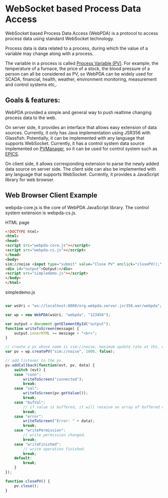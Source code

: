 WebSocket based Process Data Access
=====

WebSocket based Process Data Access (WebPDA) is a protocol to access process data using standard WebSocket technology. 

Process data is data related to a process, during which the value of a variable may change along with a process. 

The variable in a process is called [Process Variable (PV)](http://en.wikipedia.org/wiki/Process_variable). For example,
the temperature of a furnace,  the price of a stock, the blood pressure of a person can all be considered as PV,
so WebPDA can be widely used for SCADA, financial, health, weather, environment monitoring, measurement and control systems etc,.

Goals & features:
----------------

WebPDA provided a simple and general way to push realtime changing process data to the web. 

On server side, it provides an interface that allows easy extension of data sources. 
Currently, it only has Java implementation using JSR356 with Glassfish. Potentially, it can 
be implemented with any language that supports WebSocket. 
Currently, it has a control system data source implemented on [PVManager](http://pvmanager.sourceforge.net/), so it can be used for control system 
such as [EPICS](http://www.aps.anl.gov/epics/).

On client side,  it allows corresponding extension to parse the newly added data source on server side.
The client side can also be implemented with any language that supports WebSocket. Currently,
it provides a JavaScript library for web browser.

Web Browser Client Example
----------------
webpda-core.js is the core of WebPDA JavaScript library.
The control system extension is webpda-cs.js.

HTML page
```HTML
<!DOCTYPE html>
<html>
<head>
<script src="webpda-core.js"></script>
<script src="webpda-cs.js"></script>
</head>
<body>
sim://noise <input type="submit" value="Close PV" onclick="closePV();" /><br>
<div id="output">Output:</div>
<script src="simpledemo.js"></script>
</body>
</html>
```

simpledemo.js
```JavaScript

var wsUri = "ws://localhost:8080/org.webpda.server.jsr356.war/webpda";

var wp = new WebPDA(wsUri, "webpda", "123456");

var output = document.getElementById("output");
function writeToScreen(message) {
	output.innerHTML += message + "<br>";
}

// create a pv whose name is sim://noise, maximum update rate at 1hz, don't buffer value.
var pv = wp.createPV("sim://noise", 1000, false);

// add listener to the pv.
pv.addCallback(function(evt, pv, data) {
	switch (evt) {
	case "conn":
		writeToScreen("connected");
		break;
	case "val":
		writeToScreen(pv.getValue());
		break;
	case "bufVal":
		// if value is buffered, it will receive an array of buffered values.
		break;
	case "error":
		writeToScreen("Error: " + data);
		break;
	case "writePermission":
		// write permission changed.
		break;
	case "writeFinished":
		// write operation finished.
		break;
	default:
		break;
	}
});

function closePV() {
	pv.close();
}

```
